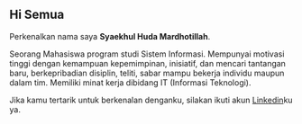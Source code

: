 ## Hi Semua

Perkenalkan nama saya **Syaekhul Huda Mardhotillah**.<br>

Seorang Mahasiswa program studi Sistem Informasi. Mempunyai motivasi tinggi dengan kemampuan kepemimpinan, inisiatif, dan mencari tantangan baru, berkepribadian disiplin, teliti, sabar mampu bekerja individu maupun dalam tim. Memiliki minat kerja dibidang IT (Informasi Teknologi).

Jika kamu tertarik untuk berkenalan denganku, silakan ikuti akun [Linkedin](nkedin.com/in/syaekhul-huda-mardhotillah-4b641624a/)ku ya.
<!--
**Syaekhul/Syaekhul** is a ✨ _special_ ✨ repository because its `README.md` (this file) appears on your GitHub profile.

Here are some ideas to get you started:

- 🔭 I’m currently working on ...
- 🌱 I’m currently learning ...
- 👯 I’m looking to collaborate on ...
- 🤔 I’m looking for help with ...
- 💬 Ask me about ...
- 📫 How to reach me: ...
- 😄 Pronouns: ...
- ⚡ Fun fact: ...
-->
